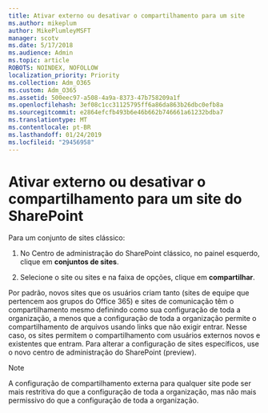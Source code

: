 ```yaml
---
title: Ativar externo ou desativar o compartilhamento para um site
ms.author: mikeplum
author: MikePlumleyMSFT
manager: scotv
ms.date: 5/17/2018
ms.audience: Admin
ms.topic: article
ROBOTS: NOINDEX, NOFOLLOW
localization_priority: Priority
ms.collection: Adm_O365
ms.custom: Adm_O365
ms.assetid: 500eec97-a508-4a9a-8373-47b758209a1f
ms.openlocfilehash: 3ef08c1cc31125795ff6a86da863b26dbc0efb8a
ms.sourcegitcommit: e2864efcfb493b6e46b662b746661a61232bdba7
ms.translationtype: MT
ms.contentlocale: pt-BR
ms.lasthandoff: 01/24/2019
ms.locfileid: "29456958"
---
```

# <a name="turn-external-sharing-on-or-off-for-a-sharepoint-site"></a>Ativar externo ou desativar o compartilhamento para um site do SharePoint

Para um conjunto de sites clássico:
  
1. No Centro de administração do SharePoint clássico, no painel esquerdo, clique em **conjuntos de sites**.
    
2. Selecione o site ou sites e na faixa de opções, clique em **compartilhar**.
    
Por padrão, novos sites que os usuários criam tanto (sites de equipe que pertencem aos grupos do Office 365) e sites de comunicação têm o compartilhamento mesmo definindo como sua configuração de toda a organização, a menos que a configuração de toda a organização permite o compartilhamento de arquivos usando links que não exigir entrar. Nesse caso, os sites permitem o compartilhamento com usuários externos novos e existentes que entram. Para alterar a configuração de sites específicos, use o novo centro de administração do SharePoint (preview).
  
> [!NOTE]
> A configuração de compartilhamento externa para qualquer site pode ser mais restritiva do que a configuração de toda a organização, mas não mais permissivo do que a configuração de toda a organização. 
  

